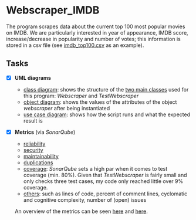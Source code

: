# Webscraper_IMDB

The program scrapes data about the current top 100 most popular movies on IMDB. We are particularly interested in year of appearance, IMDB score, increase/decrease in popularity and number of votes; this information is stored in a csv file (see [imdb_top100.csv](imdb_top100.csv) as an example).

## Tasks
- [x] **UML diagrams**
  - [class diagram](proofs/uml_klassendiagramm.PNG): shows the structure of the [two main classes](src/main/resources/Webscrap_IMDB_Library) used for this program: *Webscraper* and *TestWebscraper*
  - [object diagram](proofs/uml_objektdiagramm.PNG): shows the values of the attributes of the object *webscraper* after being instantiated
  - [use case diagram](proofs/uml_anwendungsfalldiagramm.png): shows how the script runs and what the expected result is
  
- [x] **Metrics** (via *SonarQube*)
  - [reliability](proofs/sonarqube_reliability.png)
  - [security](proofs/sonarqube_security.png)
  - [maintainability](proofs/sonarqube_maintainability.png)  
  - [duplications](proofs/sonarqube_duplications.png)
  - [coverage](proofs/sonarqube_coverage.png): *SonarQube* sets a high par when it comes to test coverage (min. 80%). Given that *TestWebscraper* is fairly small and only checks three test cases, my code only reached little over 9% coverage. 
  - [others](proofs/sonarqube_others.png): such as lines of code, percent of comment lines, cyclomatic and cognitive complexity, number of (open) issues
  
  An overview of the metrics can be seen [here](proofs/sonarqube_overview_1.png) and [here](proofs/sonarqube_overview_2.png).
